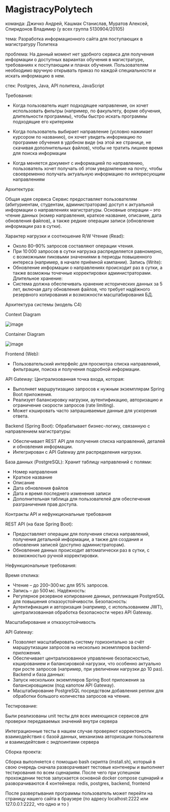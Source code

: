 # MagistracyPolytech
команда: Джичко Андрей, Кашмак Станислав, Муратов Алексей, Спиридонов Владимир (у всех группа 5130904/20105)

тема: 
Разработка информационного сайта для поступающих в магистратуру Политеха

проблема: 
На данный момент нет удобного сервиса для получения информации о доступных вариантах обучения в магистратуре, требованиях к поступающим и планах обучения. Пользователям необходимо вручную открывать приказ по каждой специальности и искать информацию в нем.

 
стек: Postgres, Java, API политеха, JavaScript



Требования:

- Когда пользователь ищет подходящее направление, он хочет использовать фильтры (например, по факультету, форме обучения, длительности программы), чтобы быстро искать программы подходящие его критериям

- Когда пользователь выбирает направление (условно нажимает курсором по названию), он хочет увидеть информацию по программе обучения в удобном виде (на этой же странице, не скачивая дополнительных файлов), чтобы не тратить лишнее время для поиска информации

- Когда меняется документ с информацией по направлению, пользователь хочет получать об этом уведомление на почту, чтобы своевременно получать актуальную информацию по интересующим направлениям



Архитектура:

Общая идея сервиса
Сервис предоставляет пользователям (абитуриентам, студентам, администраторам) доступ к актуальной информации о направлениях магистратуры. Основные операции – это чтение данных (номер направления, краткое название, описание, дата обновления файлов), а также редкие операции записи (обновление информации раз в сутки).

Характер нагрузки и соотношение R/W
Чтение (Read):
  - Около 80–90% запросов составляют операции чтения.
  - При 10 000 запросов в сутки нагрузка распределяется 	равномерно, с возможными пиковыми значениями в периоды 	повышенного интереса (например, в начале приёмной кампании).
Запись (Write):
  - Обновление информации о направлениях происходит раз в сутки, а также возможны точечные корректировки администраторами.
Длительное хранение:
  - Система должна обеспечивать хранение исторических данных за 5 лет, включая дату обновления файлов, что требует надёжного резервного копирования и возможности масштабирования БД.

Архитектура системы (модель C4)

Context Diagram

   ![image](https://github.com/user-attachments/assets/5922abb6-580e-403a-9d21-9534867dce38)
   
Container Diagram

   ![image](https://github.com/user-attachments/assets/72495ffc-0a37-4031-9635-6180eac5102d)


Frontend (Web):
  - Пользовательский интерфейс для просмотра списка направлений, фильтрации, поиска и получения подробной информации.
  
API Gateway:
  Централизованная точка входа, которая:
  - Выполняет маршрутизацию запросов к нужным экземплярам Spring Boot приложения.
  - Реализует балансировку нагрузки, аутентификацию, авторизацию и ограничение скорости запросов (rate limiting).
  - Может кэшировать часто запрашиваемые данные для ускорения ответа.
  
Backend (Spring Boot):
  Обрабатывает бизнес-логику, связанную с направлением магистратуры:
  - Обеспечивает REST API для получения списка направлений, деталей и обновления информации.
  - Интегрирован с API Gateway для распределения нагрузки.
  
База данных (PostgreSQL):
  Хранит таблицу направлений с полями:
  - Номер направления
  - Краткое название
  - Описание
  - Дата обновления файлов
  - Дата и время последнего изменения записи
  - Дополнительная таблица для пользователей для обеспечения разграничения прав доступа.

  
Контракты API и нефункциональные требования

REST API (на базе Spring Boot):
  - Предоставляет операции для получения списка направлений, получения детальной информации, а также для создания и обновления записей (доступно администраторам).
  - Обновление данных происходит автоматически раз в сутки, с возможностью ручной корректировки.
  
Нефункциональные требования:

  Время отклика:
  - Чтение – до 200–300 мс для 95% запросов.
  - Запись – до 500 мс.
  Надёжность:
  - Регулярное резервное копирование данных, репликация PostgreSQL для повышения отказоустойчивости.
  Безопасность:
  - Аутентификация и авторизация (например, с использованием JWT), централизованная обработка безопасности через API Gateway.
  
Масштабирование и отказоустойчивость

API Gateway:
  - Позволяет масштабировать систему горизонтально за счёт маршрутизации запросов на несколько экземпляров backend-приложения.
  - Обеспечивает централизованное управление безопасностью, кэшированием и балансировкой нагрузки, что особенно актуально при росте запросов (например, при увеличении нагрузки до 10 раз).
Backend и база данных:
  - Запуск нескольких экземпляров Spring Boot приложения за балансировщиком (под капотом API Gateway).
  - Масштабирование PostgreSQL посредством добавления реплик для обработки большого количества запросов на чтение.



Тестирование:

Были реализованы unit тесты для всех имеющихся сервисов для проверки передаваемых значений внутри сервера

Интеграционные тесты в нашем случае проверяют корректоность взаимодействия с базой данных, механизма авторизации пользователя и взаимодейтсвия с эндпоинтами сервера



Сборка проекта:

Сборка выполняется с помощью bash скрипта (install.sh), который в свою очередь сначала разворачивает тестовые контенеры и выполняет тестирования по всем сценариям. После чего при успешном прохождении тестов запускается основной docker compose сценарий и разворачиваются 4 контейнера: redis, postgres, backend, frontend

После развертывания программы пользователь может перейти на страницу нашего сайта в браузере (по адресу localhost:2222 или 127.0.0.1:2222, что одно и то )
